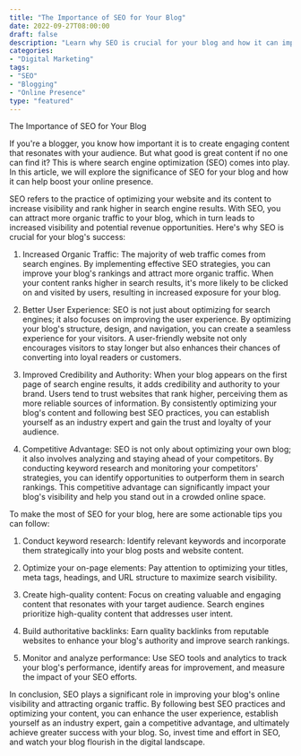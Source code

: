 ```yaml
---
title: "The Importance of SEO for Your Blog"
date: 2022-09-27T08:00:00
draft: false
description: "Learn why SEO is crucial for your blog and how it can improve your online presence."
categories:
- "Digital Marketing"
tags:
- "SEO"
- "Blogging"
- "Online Presence"
type: "featured"
---
```


The Importance of SEO for Your Blog

If you're a blogger, you know how important it is to create engaging content that resonates with your audience. But what good is great content if no one can find it? This is where search engine optimization (SEO) comes into play. In this article, we will explore the significance of SEO for your blog and how it can help boost your online presence.

SEO refers to the practice of optimizing your website and its content to increase visibility and rank higher in search engine results. With SEO, you can attract more organic traffic to your blog, which in turn leads to increased visibility and potential revenue opportunities. Here's why SEO is crucial for your blog's success:

1. Increased Organic Traffic: The majority of web traffic comes from search engines. By implementing effective SEO strategies, you can improve your blog's rankings and attract more organic traffic. When your content ranks higher in search results, it's more likely to be clicked on and visited by users, resulting in increased exposure for your blog.

2. Better User Experience: SEO is not just about optimizing for search engines; it also focuses on improving the user experience. By optimizing your blog's structure, design, and navigation, you can create a seamless experience for your visitors. A user-friendly website not only encourages visitors to stay longer but also enhances their chances of converting into loyal readers or customers.

3. Improved Credibility and Authority: When your blog appears on the first page of search engine results, it adds credibility and authority to your brand. Users tend to trust websites that rank higher, perceiving them as more reliable sources of information. By consistently optimizing your blog's content and following best SEO practices, you can establish yourself as an industry expert and gain the trust and loyalty of your audience.

4. Competitive Advantage: SEO is not only about optimizing your own blog; it also involves analyzing and staying ahead of your competitors. By conducting keyword research and monitoring your competitors' strategies, you can identify opportunities to outperform them in search rankings. This competitive advantage can significantly impact your blog's visibility and help you stand out in a crowded online space.

To make the most of SEO for your blog, here are some actionable tips you can follow:

1. Conduct keyword research: Identify relevant keywords and incorporate them strategically into your blog posts and website content.

2. Optimize your on-page elements: Pay attention to optimizing your titles, meta tags, headings, and URL structure to maximize search visibility.

3. Create high-quality content: Focus on creating valuable and engaging content that resonates with your target audience. Search engines prioritize high-quality content that addresses user intent.

4. Build authoritative backlinks: Earn quality backlinks from reputable websites to enhance your blog's authority and improve search rankings.

5. Monitor and analyze performance: Use SEO tools and analytics to track your blog's performance, identify areas for improvement, and measure the impact of your SEO efforts.

In conclusion, SEO plays a significant role in improving your blog's online visibility and attracting organic traffic. By following best SEO practices and optimizing your content, you can enhance the user experience, establish yourself as an industry expert, gain a competitive advantage, and ultimately achieve greater success with your blog. So, invest time and effort in SEO, and watch your blog flourish in the digital landscape.
